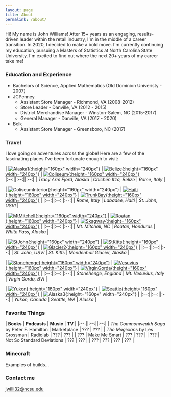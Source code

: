 ```yaml
---
layout: page
title: About
permalink: /about/
---
```


Hi!  My name is John Williams!  After 15+ years as an engaging, results-driven leader within the retail industry, I'm in the middle of a career transition.  In 2020, I decided to make a bold move.  I'm currently continuing my education, pursuing a Masters of Statistics at North Carolina State University.  I'm excited to find out where the next 20+ years of my career take me!

### Education and Experience

* Bachelors of Science, Applied Mathematics (Old Dominion Univeristy - 2007)
* JCPenney
    - Assistant Store Manager - Richmond, VA (2008-2012)
    - Store Leader - Danville, VA (2012 - 2015)
    - District Merchandise Manager - Winston-Salem, NC (2015-2017)
    - General Manager - Danville, VA (2017 - 2020)
* Belk
    - Assistant Store Manager - Greensboro, NC (2017)

### Travel

I love going on adventures across the globe!  Here are a few of the fascinating places I've been fortunate enough to visit:

| [![Alaska1](images/Alaska1.jpg){:height="160px" width="240px"}](https://www.google.com/maps/place/Tracy+Arm/@57.8503894,-133.6521792,10z) | [![Belize](images/Belize.jpg){:height="160px" width="240px"}](https://www.google.com/maps/place/Chichén+Itzá/@20.6829614,-88.5746156,4139m) | [![Coliseum](images/Coliseum.jpg){:height="160px" width="240px"}](https://www.google.com/maps/place/Colosseum/@41.8902142,12.4900422,17z/)  
|:--:||:--:||:--:|
| *Tracy Arm Fjord, Alaska* | *Chichén Itzá, Belize* | *Rome, Italy* | 

| ![ColiseumInterior](images/ColiseumInterior.jpg){:height="160px" width="240px"} | [![Haiti](images/Haiti.jpg){:height="160px" width="240px"}](https://www.google.com/maps/place/Labadee+Haïti/@19.7815959,-72.2469786,3210m) | [![TrunkBay](images/TrunkBay.jpg){:height="160px" width="240px"}](https://www.google.com/maps/place/Trunk+Bay/@18.3526056,-64.7696255,991m) | 
|:--:||:--:||:--:|
| *Rome, Italy* | *Labadee, Haiti* | *St. John, USVI* |

| [![MtMitchell](images/MtMitchell.jpg){:height="160px" width="240px"}](https://www.google.com/maps/place/Mt+Mitchell/@35.7646309,-82.2678989,3589m) | [![Roatan](images/Roatan.jpg){:height="160px" width="240px"}](https://www.google.com/maps/place/Roatán/@16.3459564,-86.4390788,37032m) | [![Skagway](images/Skagway.jpg){:height="160px" width="240px"}](https://www.google.com/maps/place/White+Pass/@59.6209935,-135.0801651,17897m) |
|:--:||:--:||:--:|
| *Mt. Mitchell, NC* | *Roatan, Honduras* | *White Pass, Alaska* |

| [![StJohn](images/StJohn.jpg){:height="160px" width="240px"}]((https://www.google.com/maps/place/Trunk+Bay/@18.3526056,-64.7696255,991m)) | [![StKitts](images/StKitts.jpg){:height="160px" width="240px"}](https://www.google.com/maps/place/Saint+Kitts/@17.3153726,-62.8828814,67570m) | [![Glacier2](images/Glacier2.jpg){:height="160px" width="240px"}](https://www.google.com/maps/place/Mendenhall+Glacier/@58.434765,-134.556738,4631m) |
|:--:||:--:||:--:|
| *St. John, USVI* | *St. Kitts* | *Mendenhall Glacier, Alaska* |

| [![Stonehenge](images/Stonehenge.jpg){:height="160px" width="240px"}](https://www.google.com/maps/place/Stonehenge/@51.178905,-1.8327997,2773m) | [![Vesuvius](images/Vesuvius.jpg){:height="160px" width="240px"}](https://www.google.com/maps/place/Mount+Vesuvius/@40.8223812,14.4113962,6695m) | [![VirginGorda](images/VirginGorda.jpg){:height="160px" width="240px"}](https://www.google.com/maps/place/The+Baths/@18.430002,-64.446344,2098m) |
|:--:||:--:||:--:|
| *Stonehenge, England* | *Mt. Vesuvius, Italy* | *Virgin Gorda, BVI* |

| [![Yukon](images/Yukon.jpg){:height="160px" width="240px"}](https://www.google.com/maps/place/Yukon+Larger+than+Life+Sign/@59.999337,-134.6668446,1106m) | [![Seattle](images/Seattle.jpg){:height="160px" width="240px"}](https://www.google.com/maps/place/Space+Needle/@47.6205063,-122.3514661,745m) | ![Alaska3](images/Alaska3.jpg){:height="160px" width="240px"} |
|:--:||:--:||:--:|
| *Yukon, Canada* | *Seattle, WA* | *Alaska* |

### Favorite Things

| **Books** | **Podcasts** | **Music** | **TV** |
|:--:||:--:||:--:|
| *The Commonwealth Saga* by Peter F. Hamilton | Marketplace | ??? | ??? |
| *The Magicians* by Les Grossman | Radiolab | ??? | ??? |
| ??? | Make Me Smart | ??? | ??? |
| ??? | Not So Standard Deviations | ??? | ??? |
| ??? | ??? | ??? | ??? |

### Minecraft

Examples of builds...

### Contact me

[jwilli32@ncsu.edu](mailto:jwilli32@ncsu.edu)

